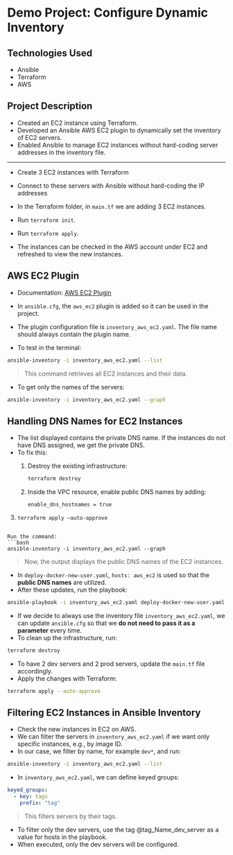 # Demo Project: Configure Dynamic Inventory

## Technologies Used
- Ansible
- Terraform
- AWS

## Project Description
- Created an EC2 instance using Terraform.
- Developed an Ansible AWS EC2 plugin to dynamically set the inventory of EC2 servers.
- Enabled Ansible to manage EC2 instances without hard-coding server addresses in the inventory file.

---

- Create 3 EC2 instances with Terraform
- Connect to these servers with Ansible without hard-coding the IP addresses

- In the Terraform folder, in `main.tf` we are adding 3 EC2 instances.
- Run `terraform init`.
- Run `terraform apply`.
- The instances can be checked in the AWS account under EC2 and refreshed to view the new instances.

## AWS EC2 Plugin
- Documentation: [AWS EC2 Plugin](https://docs.ansible.com/ansible/latest/collections/amazon/aws/aws_ec2_inventory.html)
- In `ansible.cfg`, the `aws_ec2` plugin is added so it can be used in the project.
- The plugin configuration file is `inventory_aws_ec2.yaml`. The file name should always contain the plugin name.

- To test in the terminal:  
```bash
ansible-inventory -i inventory_aws_ec2.yaml --list
```

> This command retrieves all EC2 instances and their data.

- To get only the names of the servers:
```bash
ansible-inventory -i inventory_aws_ec2.yaml --graph
```

## Handling DNS Names for EC2 Instances

- The list displayed contains the private DNS name. If the instances do not have DNS assigned, we get the private DNS.
- To fix this:
  1. Destroy the existing infrastructure:
     ```bash
     terraform destroy
     ```
  
  2. Inside the VPC resource, enable public DNS names by adding:
     ```hcl
     enable_dns_hostnames = true
     ```
  
 3. ```bash
    terraform apply —auto-approve
   ```

Run the command:  
  ```bash
  ansible-inventory -i inventory_aws_ec2.yaml --graph
  ```

> Now, the output displays the public DNS names of the EC2 instances.


- In `deploy-docker-new-user.yaml`, `hosts: aws_ec2` is used so that the **public DNS names** are utilized.
- After these updates, run the playbook:  
```bash
ansible-playbook -i inventory_aws_ec2.yaml deploy-docker-new-user.yaml
```

- If we decide to always use the inventory file `inventory_aws_ec2.yaml`, we can update `ansible.cfg` so that we **do not need to pass it as a parameter** every time.
- To clean up the infrastructure, run:  
```bash
terraform destroy
```

- To have 2 dev servers and 2 prod servers, update the `main.tf` file accordingly.
- Apply the changes with Terraform:  
```bash
terraform apply --auto-approve
```

## Filtering EC2 Instances in Ansible Inventory

- Check the new instances in EC2 on AWS.
- We can filter the servers in `inventory_aws_ec2.yaml` if we want only specific instances, e.g., by image ID.
- In our case, we filter by name, for example `dev*`, and run:  
```bash
ansible-inventory -i inventory_aws_ec2.yaml --list
```

- In `inventory_aws_ec2.yaml`, we can define keyed groups:  
```yaml
keyed_groups:
  - key: tags
    prefix: "tag"
```

> This filters servers by their tags.

- To filter only the dev servers, use the tag @tag_Name_dev_server as a value for hosts in the playbook.
- When executed, only the dev servers will be configured.
